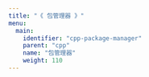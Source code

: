 ```yaml
---
title: "《 包管理器 》"
menu:
  main:
    identifier: "cpp-package-manager"
    parent: "cpp"
    name: "包管理器"
    weight: 110
---
```


